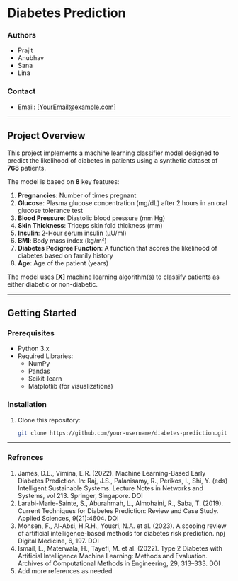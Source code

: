 # Diabetes Prediction

### Authors
- Prajit
- Anubhav
- Sana
- Lina 

### Contact
- Email: [YourEmail@example.com]

---

## Project Overview
This project implements a machine learning classifier model designed to predict the likelihood of diabetes in patients using a synthetic dataset of **768** patients. 

The model is based on **8** key features:

1. **Pregnancies**: Number of times pregnant
2. **Glucose**: Plasma glucose concentration (mg/dL) after 2 hours in an oral glucose tolerance test
3. **Blood Pressure**: Diastolic blood pressure (mm Hg)
4. **Skin Thickness**: Triceps skin fold thickness (mm)
5. **Insulin**: 2-Hour serum insulin (μU/ml)
6. **BMI**: Body mass index (kg/m²)
7. **Diabetes Pedigree Function**: A function that scores the likelihood of diabetes based on family history
8. **Age**: Age of the patient (years)

The model uses **[X]** machine learning algorithm(s) to classify patients as either diabetic or non-diabetic.

---

## Getting Started
### Prerequisites
- Python 3.x
- Required Libraries: 
  - NumPy
  - Pandas
  - Scikit-learn
  - Matplotlib (for visualizations)

### Installation
1. Clone this repository:
   ```bash
   git clone https://github.com/your-username/diabetes-prediction.git
---
### Refrences
1. James, D.E., Vimina, E.R. (2022). Machine Learning-Based Early Diabetes Prediction. In: Raj, J.S., Palanisamy, R., Perikos, I., Shi, Y. (eds) Intelligent Sustainable Systems. Lecture Notes in Networks and Systems, vol 213. Springer, Singapore. DOI
2. Larabi-Marie-Sainte, S., Aburahmah, L., Almohaini, R., Saba, T. (2019). Current Techniques for Diabetes Prediction: Review and Case Study. Applied Sciences, 9(21):4604. DOI
3. Mohsen, F., Al-Absi, H.R.H., Yousri, N.A. et al. (2023). A scoping review of artificial intelligence-based methods for diabetes risk prediction. npj Digital Medicine, 6, 197. DOI
4. Ismail, L., Materwala, H., Tayefi, M. et al. (2022). Type 2 Diabetes with Artificial Intelligence Machine Learning: Methods and Evaluation. Archives of Computational Methods in Engineering, 29, 313–333. DOI
5. Add more references as needed
